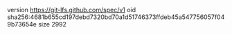 version https://git-lfs.github.com/spec/v1
oid sha256:4681b655cd197debd7320bd70a1d51746373ffdeb45a547756057f049b73654e
size 2992
